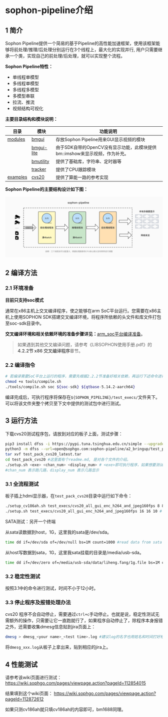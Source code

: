 # sophon-pipeline介绍

## 1 简介

Sophon Pipeline提供一个简易的基于Pipeline的高性能加速框架，使用该框架能够将前处理/推理/后处理分别运行在3个线程上，最大化的实现并行, 用户只需要继承一个类，实现自己的前处理/后处理，就可以实现整个流程。

**Sophon Pipeline特性：**

- 单线程单模型
- 多线程单模型
- 多线程多模型
- 多模型串联
- 拉流、推流
- 视频结构可视化

**主要目录结构和模块说明：**

| 目录                   | 模块                               | 功能说明                                                     |
| ---------------------- | ---------------------------------- | ------------------------------------------------------------ |
| [modules](./modules)   | [bmgui](./modules/bmgui)           | 存放Sophon Pipeline用来GUI显示视频的模块                     |
|                        | [bmgui-lite](./modules/bmgui-lite) | 由于SDK自带的OpenCV没有显示功能，此模块提供bm::imshow来显示视频，作为补充。 |
|                        | [bmutility](./modules/bmutility)   | 提供了基础库，字符串、定时器等                               |
|                        | [tracker](./modules/tracker)       | 提供了CPU跟踪模块                                            |
| [examples](./examples) | [cvs20](./examples/cvs20)          | 提供了算能一路的参考实现                                     |

**Sophon Pipeline的主要结构设计如下图：** 

![**avatar**](./docs/pics/sophon-pipeline.png)

## 2 编译方法

### 2.1 环境准备

**目前只支持soc模式**

通常在x86主机上交叉编译程序，使之能够在arm SoC平台运行。您需要在x86主机上使用SOPHON SDK搭建交叉编译环境，将程序所依赖的头文件和库文件打包至soc-sdk目录中。

**交叉编译环境和相关依赖环境的准备步骤详见：**[arm_soc平台编译准备](./docs/arm_soc.md)。

> 如果遇到其他交叉编译问题，请参考《LIBSOPHON使用手册.pdf》的**4.2.2节 x86 交叉编译程序**章节。

### 2.2 编译指令
```` bash
# 若编译需要SoC平台上运行的程序，需要先根据2.2.2节准备好相关依赖，再运行下述命令进行编译：
chmod +x tools/compile.sh
./tools/compile.sh soc ${soc-sdk} ${qtbase-5.14.2-aarch64}
````

编译完成后，可执行程序将保存在`${SOPHON_PIPELINE}/test_execs/`文件夹下。
可以将该文件夹整个拷贝至下文中提供的测试包中进行测试。

## 3 运行方法

下载cvs20测试程序包，请放到对应的板子上面，测试步骤：
  ```bash
  pip3 install dfss -i https://pypi.tuna.tsinghua.edu.cn/simple --upgrade
  python3 -m dfss --url=open@sophgo.com:sophon-pipeline/a2_bringup/test_pack_cvs20_latest.tar
  tar xvf test_pack_cvs20_latest.tar
  cd test_pack_cvs20 #这里面有个readme.md, 是对各个文件的介绍。
  ./setup.sh <exe> <chan_num> <display_num> # <exe>即可执行程序，如果想要测试自己编译出来的可执行程序，直接用`${SOPHON_PIPELINE}/test_execs/`下的程序替换即可。
  #chan_num 表示跑几路，display_num 表示几路显示
  ```
### 3.1 全流程测试
板子插上hdmi显示器，在`test_pack_cvs20`目录中运行如下命令：
```bash
./setup_cv186ah.sh test_execs/cvs20_all_gui_enc_h264_and_jpeg160fps 8 8 8 # 对应cv186h
./setup.sh test_execs/cvs20_all_gui_enc_h264_and_jpeg160fps 16 16 10 # 对应bm1688
```

SATA测试：另开一个终端

从sata读数据到host，1G，这里我的sata是/dev/sda。
```bash
time dd if=/dev/sda of=/dev/null bs=1M count=1000 #read data from sata to host，blocksize=1m, 1000 times
```

从host写数据到sata，1G，这里我sata挂载的目录是/media/usb-sda。
```bash
time dd if=/dev/zero of=/media/usb-sda/data/liheng.fang/1g.file bs=1M count=1000 #write data from host to sata.
```

### 3.2 稳定性测试
按照3.1中的命令进行测试，时间不小于12小时。

### 3.3 停止程序及报错处理办法
cvs20 程序不会自动停止，需要通过`ctrl+c`手动停止。也就是说，稳定性测试无需额外的操作，只需要让它一直跑就行了，如果程序自动停止了，除程序本身报错之外，还需要收集dmesg信息贴到jira页面上：

```bash
dmesg > dmesg_<your name>_<test time>.log #建议log的名字也用姓名和时间打好标记，比如dmesg_liheng_231110_1840.log
```
将`dmesg_xxx.log`从板子上拿出来，贴到相应的jira上。 

## 4 性能测试
请参考该wiki页面进行测试：
https://wiki.sophgo.com/pages/viewpage.action?pageId=112854015

结果填到这个wiki页面：
https://wiki.sophgo.com/pages/viewpage.action?pageId=112872612

如果只测cv186ah就只填cv186ah的内容即可，bm1688同理。